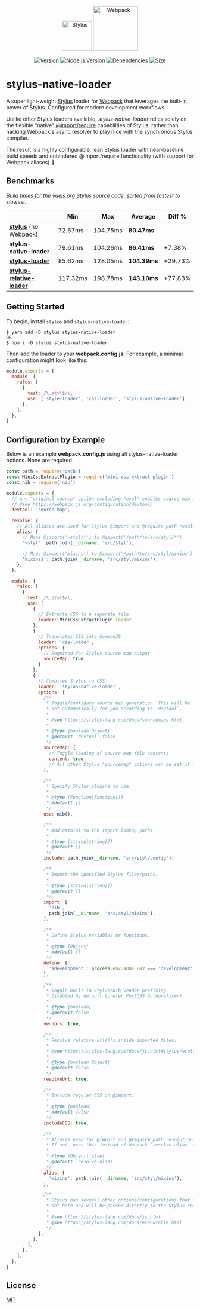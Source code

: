 <p align="center">
  <a href="https://stylus-lang.com/"><img src="https://stylus-lang.com/img/stylus-logo.svg" alt="Stylus" title="Stylus" height="80"></a>
  <a href="https://webpack.js.org/"><img src="https://webpack.js.org/assets/icon-square-big.svg" alt="Webpack" title="Webpack" height="120"></a>
</p>
<p align="center">
  <a href="https://www.npmjs.com/package/stylus-native-loader"><img src="https://img.shields.io/npm/v/stylus-native-loader.svg?sanitize=true" alt="Version"></a>
  <a href="https://nodejs.org"><img src="https://img.shields.io/node/v/stylus-native-loader.svg" alt="Node.js Version"></a>
  <a href="https://david-dm.org/slightlyfaulty/stylus-native-loader"><img src="https://david-dm.org/slightlyfaulty/stylus-native-loader.svg" alt="Dependencies"></a>
  <a href="https://packagephobia.now.sh/result?p=stylus-native-loader"><img src="https://packagephobia.now.sh/badge?p=stylus-native-loader" alt="Size"></a>
</p>

# stylus-native-loader

A super light-weight [Stylus](https://stylus-lang.com/) loader for [Webpack](https://webpack.js.org/) that leverages the built-in power of Stylus. Configured for modern development workflows.

Unlike other Stylus loaders available, *stylus-native-loader* relies solely on the flexible "native" [@import/require](https://stylus-lang.com/docs/import.html) capabilities of Stylus, rather than hacking Webpack's async resolver to play nice with the synchronous Stylus compiler.

The result is a highly configurable, lean Stylus loader with near-baseline build speeds and unhindered @import/require functionality (with support for Webpack aliases) 🥳

## Benchmarks

*Build times for the [vuejs.org Stylus source code](https://github.com/vuejs/vuejs.org/tree/master/themes/vue/source/css), sorted from fastest to slowest.*

|                                                              | Min      | Max      | Average      | Diff %  |
| ------------------------------------------------------------ | -------- | -------- | ------------ | ------- |
| **[stylus](https://stylus-lang.com/docs/js.html)** (no Webpack) | 72.67ms  | 104.75ms | **80.47ms**  |         |
| **stylus-native-loader**                                     | 79.61ms  | 104.26ms | **86.41ms**  | +7.38%  |
| **[stylus-loader](https://github.com/shama/stylus-loader)**  | 85.62ms  | 128.05ms | **104.39ms** | +29.73% |
| **[stylus-relative-loader](https://github.com/walmartlabs/stylus-relative-loader)** | 117.32ms | 198.78ms | **143.10ms** | +77.83% |

## Getting Started

To begin, install `stylus` and `stylus-native-loader`:

```console
$ yarn add -D stylus stylus-native-loader
OR
$ npm i -D stylus stylus-native-loader
```

Then add the loader to your **webpack.config.js**. For example, a minimal configuration might look like this:

```js
module.exports = {
  module: {
    rules: [
      {
        test: /\.styl$/i,
        use: ['style-loader', 'css-loader', 'stylus-native-loader'],
      },
    ],
  },
}
```

## Configuration by Example

Below is an example **webpack.config.js** using all stylus-native-loader options. None are required.

```js
const path = require('path')
const MiniCssExtractPlugin = require('mini-css-extract-plugin')
const nib = require('nib')

module.exports = {
  // Any "original source" option excluding "eval" enables source map generation
  // @see https://webpack.js.org/configuration/devtool/
  devtool: 'source-map',

  resolve: {
    // All aliases are used for Stylus @import and @require path resolution
    alias: {
      // Maps @import('~styl/*') to @import('/path/to/src/styl/*')
      '~styl': path.join(__dirname, 'src/styl'),

      // Maps @import('mixins') to @import('/path/to/src/styl/mixins')
      'mixins$': path.join(__dirname, 'src/styl/mixins'),
    },
  },

  module: {
    rules: [
      {
        test: /\.styl$/i,
        use: [
          {
            // Extracts CSS to a separate file
            loader: MiniCssExtractPlugin.loader
          },
          {
            // Translates CSS into CommonJS
            loader: 'css-loader',
            options: {
              // Required for Stylus source map output
              sourceMap: true,
            }
          },
          {
            // Compiles Stylus to CSS
            loader: 'stylus-native-loader',
            options: {
              /**
               * Toggle/configure source map generation. This will be
               * set automatically for you according to `devtool`.
               *
               * @see https://stylus-lang.com/docs/sourcemaps.html
               *
               * @type {boolean|Object}
               * @default `devtool`|false
               */
              sourceMap: {
                // Toggle loading of source map file contents
                content: true,
                // All other Stylus "sourcemap" options can be set if needed
              },

              /**
               * Specify Stylus plugins to use.
               *
               * @type {Function|Function[]}
               * @default []
               */
              use: nib(),

              /**
               * Add path(s) to the import lookup paths.
               *
               * @type {string|string[]}
               * @default []
               */
              include: path.join(__dirname, 'src/styl/config'),

              /**
               * Import the specified Stylus files/paths.
               *
               * @type {string|string[]}
               * @default []
               */
              import: [
                'nib',
                path.join(__dirname, 'src/styl/mixins'),
              ],

              /**
               * Define Stylus variables or functions.
               *
               * @type {Object}
               * @default {}
               */
              define: {
                '$development': process.env.NODE_ENV === 'development'
              },

              /**
               * Toggle built-in Stylus/Nib vendor prefixing.
               * Disabled by default (prefer PostCSS Autoprefixer).
               *
               * @type {boolean}
               * @default false
               */
              vendors: true,

              /**
               * Resolve relative url()'s inside imported files.
               *
               * @see https://stylus-lang.com/docs/js.html#stylusresolveroptions
               *
               * @type {boolean|Object}
               * @default false
               */
              resolveUrl: true,

              /**
               * Include regular CSS on @import.
               *
               * @type {boolean}
               * @default false
               */
              includeCSS: true,

              /**
               * Aliases used for @import and @require path resolution.
               * If set, uses this instead of Webpack `resolve.alias` config.
               *
               * @type {Object|false}
               * @default `resolve.alias`
               */
              alias: {
                'mixins': path.join(__dirname, 'src/styl/mixins'),
              },

              /**
               * Stylus has several other options/configurations that can be
               * set here and will be passed directly to the Stylus compiler.
               *
               * @see https://stylus-lang.com/docs/js.html
               * @see https://stylus-lang.com/docs/executable.html
               */
            },
          },
        ],
      },
    ],
  },
}
```

## License

[MIT](./LICENSE)
